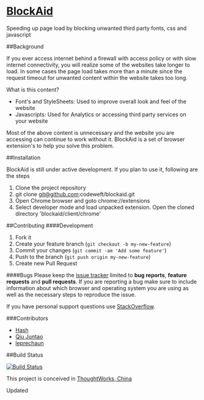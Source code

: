 [BlockAid](http://codeweft.com/blockaid)
========
Speeding up page load by blocking unwanted third party fonts, css and javascript

##Background

If you ever access internet behind a firewall with access policy or with slow internet connectivity, you will realize some of the websites take longer to load. In some cases the page load takes more than a minute since the request timeout for unwanted content within the website takes too long.

What is this content?

* Font's and StyleSheets: Used to improve overall look and feel of the website
* Javascripts: Used for Analytics or accessing third party services on your website

Most of the above content is unnecessary and the website you are accessing can continue to work without it. BlockAid is a set of browser extension's to help you solve this problem.

##Installation

BlockAid is still under active development. If you plan to use it, following are the steps

1. Clone the project repository
2. git clone git@github.com:codeweft/blockaid.git
3. Open Chrome browser and goto chrome://extensions
4. Select developer mode and load unpacked extension. Open the cloned directory 'blockaid/client/chrome'

##Contributing
####Development
1. Fork it
2. Create your feature branch (`git checkout -b my-new-feature`)
3. Commit your changes (`git commit -am 'Add some feature'`)
4. Push to the branch (`git push origin my-new-feature`)
5. Create new Pull Request

####Bugs
Please keep the [issue tracker](http://github.com/codeweft/blockaid/issues) limited to **bug reports**, **feature requests** and **pull requests**. If you are reporting a bug make sure to include information about which browser and operating system you are using as well as the necessary steps to reproduce the issue.

If you have personal support questions use [StackOverflow](http://stackoverflow.com/questions/tagged/blockaid).

###Contributors
* [Hash](https://github.com/codeweft)
* [Qiu Juntao](https://github.com/abruzzi)
* [leprechaun](https://github.com/leprechaun)

##Build Status

[![Build Status](https://snap-ci.com/codeweft/blockaid/branch/master/build_image)](https://snap-ci.com/codeweft/blockaid/branch/master)

This project is conceived in [ThoughtWorks, China](https://thoughtworks.com/)

Updated
